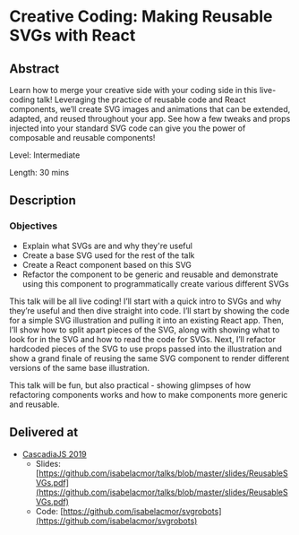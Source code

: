 # Creative Coding: Making Reusable SVGs with React

## Abstract

Learn how to merge your creative side with your coding side in this live-coding talk! Leveraging the practice of reusable code and React components, we’ll create SVG images and animations that can be extended, adapted, and reused throughout your app. See how a few tweaks and props injected into your standard SVG code can give you the power of composable and reusable components!

Level: Intermediate

Length: 30 mins

## Description

### Objectives

- Explain what SVGs are and why they're useful
- Create a base SVG used for the rest of the talk
- Create a React component based on this SVG
- Refactor the component to be generic and reusable and demonstrate using this component to programmatically create various different SVGs

This talk will be all live coding!
I’ll start with a quick intro to SVGs and why they’re useful and then dive straight into code. I’ll start by showing the code for a simple SVG illustration and pulling it into an existing React app. Then, I’ll show how to split apart pieces of the SVG, along with showing what to look for in the SVG and how to read the code for SVGs. Next, I’ll refactor hardcoded pieces of the SVG to use props passed into the illustration and show a grand finale of reusing the same SVG component to render different versions of the same base illustration.

This talk will be fun, but also practical - showing glimpses of how refactoring components works and how to make components more generic and reusable.

## Delivered at

- [CascadiaJS 2019](https://2019.cascadiajs.com/speakers)
  - Slides: [https://github.com/isabelacmor/talks/blob/master/slides/ReusableSVGs.pdf](https://github.com/isabelacmor/talks/blob/master/slides/ReusableSVGs.pdf)
  - Code: [https://github.com/isabelacmor/svgrobots](https://github.com/isabelacmor/svgrobots)
